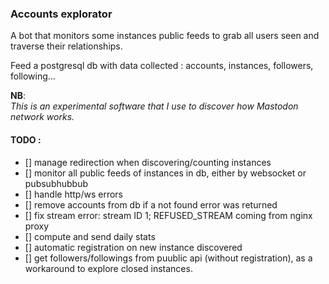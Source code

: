### Accounts explorator

A bot that monitors some instances public feeds to grab all users seen and traverse their relationships.  

Feed a postgresql db with data collected : accounts, instances, followers, following...  

**NB**:  
_This is an experimental software that I use to discover how Mastodon network works._

#### TODO :
 * [] manage redirection when discovering/counting instances
 * [] monitor all public feeds of instances in db, either by websocket or pubsubhubbub
 * [] handle http/ws errors
 * [] remove accounts from db if a not found error was returned
 * [] fix stream error: stream ID 1; REFUSED_STREAM coming from nginx proxy
 * [] compute and send daily stats
 * [] automatic registration on new instance discovered
 * [] get followers/followings from puublic api (without registration), as a workaround to explore closed instances.
 
